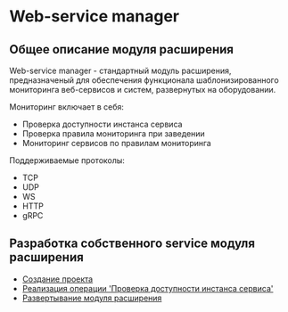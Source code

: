 # Web-service manager

## Общее описание модуля расширения

Web-service manager - стандартный модуль расширения, предназначеный для обеспечения функционала шаблонизированного мониторинга веб-сервисов и систем, развернутых на оборудовании.

Мониторинг включает в себя:

* Проверка доступности инстанса сервиса
* Проверка правила мониторинга при заведении
* Мониторинг сервисов по правилам мониторинга

Поддерживаемые протоколы:

* TCP
* UDP
* WS
* HTTP
* gRPC

## Разработка собственного service модуля расширения

* [Создание проекта](./golang/create_project/README.md)
* [Реализация операции 'Проверка доступности инстанса сервиса'](./golang/debug_access/README.md)
* [Развертывание модуля расширения](./golang/deploy/README.md)

